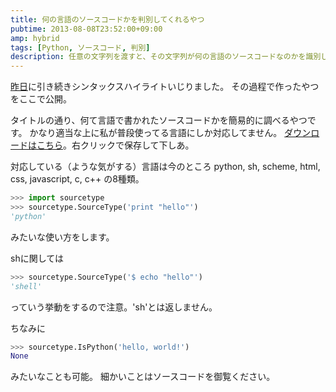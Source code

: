 ```yaml
---
title: 何の言語のソースコードかを判別してくれるやつ
pubtime: 2013-08-08T23:52:00+09:00
amp: hybrid
tags: [Python, ソースコード, 判別]
description: 任意の文字列を渡すと、その文字列が何の言語のソースコードなのかを識別してくれるプログラムをPythonで作ってみました。
---
```


[昨日](/blog/2013/08/new-function-syntax-hilight)に引き続きシンタックスハイライトいじりました。
その過程で作ったやつをここで公開。

タイトルの通り、何て言語で書かれたソースコードかを簡易的に調べるやつです。
かなり適当な上に私が普段使ってる言語にしか対応してません。
[ダウンロードはこちら](/blog/2013/08/sourcetype.py)。右クリックで保存して下しあ。

対応している（ような気がする）言語は今のところ
python, sh, scheme, html, css, javascript, c, c++
の8種類。

``` python
>>> import sourcetype
>>> sourcetype.SourceType('print "hello"')
'python'
```
みたいな使い方をします。

shに関しては
``` python
>>> sourcetype.SourceType('$ echo "hello"')
'shell'
```
っていう挙動をするので注意。'sh'とは返しません。

ちなみに
``` python
>>> sourcetype.IsPython('hello, world!')
None
```
みたいなことも可能。
細かいことはソースコードを御覧ください。
